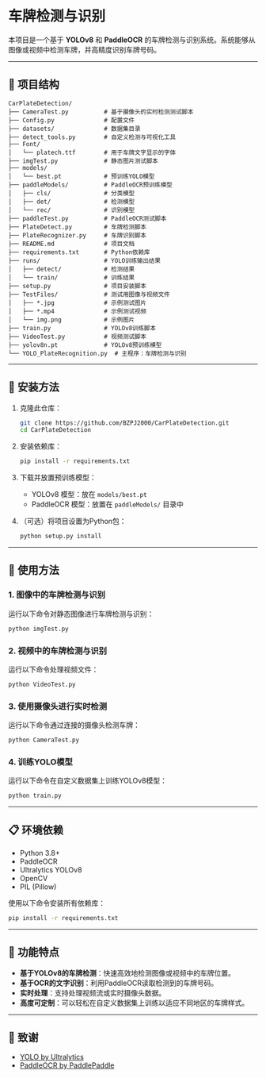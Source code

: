 
# 车牌检测与识别

本项目是一个基于 **YOLOv8** 和 **PaddleOCR** 的车牌检测与识别系统。系统能够从图像或视频中检测车牌，并高精度识别车牌号码。

---

## 📂 项目结构

```
CarPlateDetection/
├── CameraTest.py          # 基于摄像头的实时检测测试脚本
├── Config.py              # 配置文件
├── datasets/              # 数据集目录
├── detect_tools.py        # 自定义检测与可视化工具
├── Font/
│   └── platech.ttf        # 用于车牌文字显示的字体
├── imgTest.py             # 静态图片测试脚本
├── models/
│   └── best.pt            # 预训练YOLO模型
├── paddleModels/          # PaddleOCR预训练模型
│   ├── cls/               # 分类模型
│   ├── det/               # 检测模型
│   └── rec/               # 识别模型
├── paddleTest.py          # PaddleOCR测试脚本
├── PlateDetect.py         # 车牌检测脚本
├── PlateRecognizer.py     # 车牌识别脚本
├── README.md              # 项目文档
├── requirements.txt       # Python依赖库
├── runs/                  # YOLO训练输出结果
│   ├── detect/            # 检测结果
│   └── train/             # 训练结果
├── setup.py               # 项目安装脚本
├── TestFiles/             # 测试用图像与视频文件
│   ├── *.jpg              # 示例测试图片
│   ├── *.mp4              # 示例测试视频
│   └── img.png            # 示例图片
├── train.py               # YOLOv8训练脚本
├── VideoTest.py           # 视频测试脚本
├── yolov8n.pt             # YOLOv8预训练模型
└── YOLO_PlateRecognition.py  # 主程序：车牌检测与识别
```

---

## 🔧 安装方法

1. 克隆此仓库：
   ```bash
   git clone https://github.com/BZPJ2000/CarPlateDetection.git
   cd CarPlateDetection
   ```

2. 安装依赖库：
   ```bash
   pip install -r requirements.txt
   ```

3. 下载并放置预训练模型：
   - YOLOv8 模型：放在 `models/best.pt`
   - PaddleOCR 模型：放置在 `paddleModels/` 目录中

4. （可选）将项目设置为Python包：
   ```bash
   python setup.py install
   ```

---

## 🚀 使用方法

### 1. 图像中的车牌检测与识别
运行以下命令对静态图像进行车牌检测与识别：
```bash
python imgTest.py
```

### 2. 视频中的车牌检测与识别
运行以下命令处理视频文件：
```bash
python VideoTest.py
```

### 3. 使用摄像头进行实时检测
运行以下命令通过连接的摄像头检测车牌：
```bash
python CameraTest.py
```

### 4. 训练YOLO模型
运行以下命令在自定义数据集上训练YOLOv8模型：
```bash
python train.py
```

---

## 📋 环境依赖

- Python 3.8+
- PaddleOCR
- Ultralytics YOLOv8
- OpenCV
- PIL (Pillow)

使用以下命令安装所有依赖库：
```bash
pip install -r requirements.txt
```

---

## 🎯 功能特点

- **基于YOLOv8的车牌检测**：快速高效地检测图像或视频中的车牌位置。
- **基于OCR的文字识别**：利用PaddleOCR读取检测到的车牌号码。
- **实时处理**：支持处理视频流或实时摄像头数据。
- **高度可定制**：可以轻松在自定义数据集上训练以适应不同地区的车牌样式。
---

## 🤝 致谢

- [YOLO by Ultralytics](https://github.com/ultralytics/yolov8)
- [PaddleOCR by PaddlePaddle](https://github.com/PaddlePaddle/PaddleOCR)

